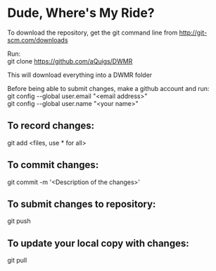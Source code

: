 Dude, Where's My Ride?
======================

To download the repository, get the git command line from
http://git-scm.com/downloads

Run:
<br />
git clone https://github.com/aQuigs/DWMR

This will download everything into a DWMR folder

Before being able to submit changes, make a github account and run:
<br />
git config --global user.email "<email address\>"
<br />
git config --global user.name "<your name\>"

To record changes:
------------------
git add <files, use * for all\>

To commit changes:
------------------
git commit -m '<Description of the changes\>' 

To submit changes to repository:
--------------------------------
git push

To update your local copy with changes:
--------------------------------------
git pull

